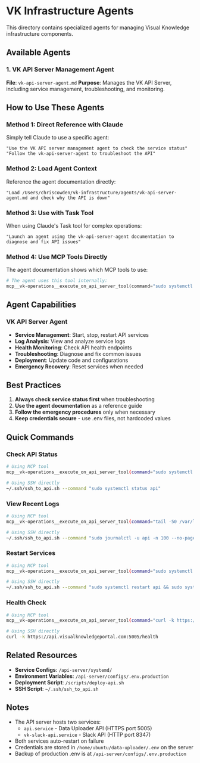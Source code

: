 # VK Infrastructure Agents

This directory contains specialized agents for managing Visual Knowledge infrastructure components.

## Available Agents

### 1. VK API Server Management Agent
**File**: `vk-api-server-agent.md`
**Purpose**: Manages the VK API Server, including service management, troubleshooting, and monitoring.

## How to Use These Agents

### Method 1: Direct Reference with Claude
Simply tell Claude to use a specific agent:
```
"Use the VK API server management agent to check the service status"
"Follow the vk-api-server-agent to troubleshoot the API"
```

### Method 2: Load Agent Context
Reference the agent documentation directly:
```
"Load /Users/chriscowden/vk-infrastructure/agents/vk-api-server-agent.md and check why the API is down"
```

### Method 3: Use with Task Tool
When using Claude's Task tool for complex operations:
```
"Launch an agent using the vk-api-server-agent documentation to diagnose and fix API issues"
```

### Method 4: Use MCP Tools Directly
The agent documentation shows which MCP tools to use:
```python
# The agent uses this tool internally:
mcp__vk-operations__execute_on_api_server_tool(command="sudo systemctl status api")
```

## Agent Capabilities

### VK API Server Agent
- **Service Management**: Start, stop, restart API services
- **Log Analysis**: View and analyze service logs
- **Health Monitoring**: Check API health endpoints
- **Troubleshooting**: Diagnose and fix common issues
- **Deployment**: Update code and configurations
- **Emergency Recovery**: Reset services when needed

## Best Practices

1. **Always check service status first** when troubleshooting
2. **Use the agent documentation** as a reference guide
3. **Follow the emergency procedures** only when necessary
4. **Keep credentials secure** - use .env files, not hardcoded values

## Quick Commands

### Check API Status
```bash
# Using MCP tool
mcp__vk-operations__execute_on_api_server_tool(command="sudo systemctl status api --no-pager")

# Using SSH directly
~/.ssh/ssh_to_api.sh --command "sudo systemctl status api"
```

### View Recent Logs
```bash
# Using MCP tool
mcp__vk-operations__execute_on_api_server_tool(command="tail -50 /var/log/api_service.log")

# Using SSH directly
~/.ssh/ssh_to_api.sh --command "sudo journalctl -u api -n 100 --no-pager"
```

### Restart Services
```bash
# Using MCP tool
mcp__vk-operations__execute_on_api_server_tool(command="sudo systemctl restart api")

# Using SSH directly
~/.ssh/ssh_to_api.sh --command "sudo systemctl restart api && sudo systemctl restart vk-slack-api"
```

### Health Check
```bash
# Using MCP tool
mcp__vk-operations__execute_on_api_server_tool(command="curl -k https://localhost:5005/health")

# Using SSH directly
curl -k https://api.visualknowledgeportal.com:5005/health
```

## Related Resources

- **Service Configs**: `/api-server/systemd/`
- **Environment Variables**: `/api-server/configs/.env.production`
- **Deployment Script**: `/scripts/deploy-api.sh`
- **SSH Script**: `~/.ssh/ssh_to_api.sh`

## Notes

- The API server hosts two services:
  - `api.service` - Data Uploader API (HTTPS port 5005)
  - `vk-slack-api.service` - Slack API (HTTP port 8347)
- Both services auto-restart on failure
- Credentials are stored in `/home/ubuntu/data-uploader/.env` on the server
- Backup of production .env is at `/api-server/configs/.env.production`